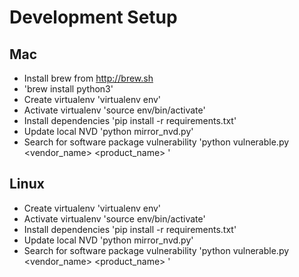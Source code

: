 # Development Setup
## Mac
- Install brew from http://brew.sh
- 'brew install python3'
- Create virtualenv 'virtualenv env'
- Activate virtualenv 'source env/bin/activate'
- Install dependencies 'pip install -r requirements.txt'
- Update local NVD 'python mirror_nvd.py'
- Search for software package vulnerability 
  'python vulnerable.py <vendor_name> <product_name> <version>'

## Linux
- Create virtualenv 'virtualenv env'
- Activate virtualenv 'source env/bin/activate'
- Install dependencies 'pip install -r requirements.txt'
- Update local NVD 'python mirror_nvd.py'
- Search for software package vulnerability 
  'python vulnerable.py <vendor_name> <product_name> <version>'
